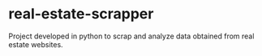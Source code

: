 # real-estate-scrapper
Project developed in python to scrap and analyze data obtained from real estate websites.
